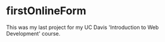 # firstOnlineForm
This was my last project for my UC Davis 'Introduction to Web Development' course.
